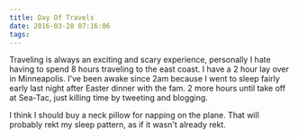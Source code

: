 ```yaml
---
title: Day Of Travels
date: 2016-03-28 07:16:06
tags:
---
```

Traveling is always an exciting and scary experience, personally I hate having to spend 8 hours traveling to the east coast. I have a 2 hour lay over in Minneapolis. I've been awake since 2am because I went to sleep fairly early last night after Easter dinner with the fam. 2 more hours until take off at Sea-Tac, just killing time by tweeting and blogging.

I think I should buy a neck pillow for napping on the plane. That will 
probably rekt my sleep pattern, as if it wasn't already rekt.
